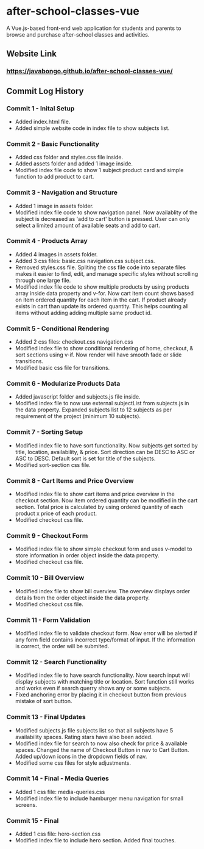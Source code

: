 # after-school-classes-vue
A Vue.js-based front-end web application for students and parents to browse and purchase after-school classes and activities.
## Website Link
### https://javabongo.github.io/after-school-classes-vue/
## Commit Log History
### Commit 1 - Inital Setup
- Added index.html file.
- Added simple website code in index file to show subjects list.
### Commit 2 - Basic Functionality
- Added css folder and styles.css file inside.
- Added assets folder and added 1 image inside.
- Modified index file code to show 1 subject product card and simple function to add product to cart.
### Commit 3 - Navigation and Structure
- Added 1 image in assets folder.
- Modified index file code to show navigation panel.
Now availablity of the subject is decreased as 'add to cart' button is pressed. User can only select a limited amount of available seats and add to cart.
### Commit 4 - Products Array
- Added 4 images in assets folder.
- Added 3 css files: basic.css navigation.css subject.css.
- Removed styles.css file.
Spliting the css file code into separate files makes it easier to find, edit, and manage specific styles without scrolling through one large file.
- Modified index file code to show multiple products by using products array inside data property and v-for.
Now cart item count shows based on item ordered quantity for each item in the cart. If product already exists in cart than update its ordered quantity. This helps counting all items without adding adding multiple same product id.
### Commit 5 - Conditional Rendering
- Added 2 css files: checkout.css navigation.css
- Modified index file to show conditional rendering of home, checkout, & sort sections using v-if.
Now render will have smooth fade or slide transitions.
- Modified basic css file for transitions.
### Commit 6 - Modularize Products Data
- Added javascript folder and subjects.js file inside.
- Modified index file to now use external subjectList from subjects.js in the data property. Expanded subjects list to 12 subjects as per requirement of the project (minimum 10 subjects).
### Commit 7 - Sorting Setup
- Modified index file to have sort functionality. Now subjects get sorted by title, location, availability, & price. Sort direction can be DESC to ASC or ASC to DESC. Default sort is set for title of the subjects.
- Modified sort-section css file.
### Commit 8 - Cart Items and Price Overview
- Modified index file to show cart items and price overview in the checkout section. Now item ordered quantity can be modified in the cart section. Total price is calculated by using ordered quantity of each product x price of each product.
- Modified checkout css file.
### Commit 9 - Checkout Form
- Modified index file to show simple checkout form and uses v-model to store information in order object inside the data property.
- Modified checkout css file.
### Commit 10 - Bill Overview
- Modified index file to show bill overview. The overview displays order details from the order object inside the data property.
- Modified checkout css file.
### Commit 11 - Form Validation
- Modified index file to validate checkout form. Now error will be alerted if any form field contains incorrect type/format of input. If the information is correct, the order will be submited.
### Commit 12 - Search Functionality
- Modified index file to have search functionality. Now search input will display subjects with matching title or location. Sort function still works and works even if search querry shows any or some subjects.
- Fixed anchoring error by placing it in checkout button from previous mistake of sort button.
### Commit 13 - Final Updates
- Modified subjects.js file subjects list so that all subjects have 5 availability spaces. Rating stars have also been added.
- Modified index file for search to now also check for price & available spaces. Changed the name of Checkout Button in nav to Cart Button. Added up/down icons in the dropdown fields of nav.
- Modified some css files for style adjustments.
### Commit 14 - Final - Media Queries
- Added 1 css file: media-queries.css
- Modified index file to include hamburger menu navigation for small screens.
### Commit 15 - Final
- Added 1 css file: hero-section.css
- Modified index file to include hero section. Added final touches.